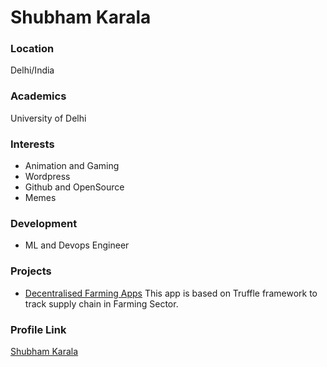 # Shubham Karala

### Location

Delhi/India

### Academics

University of Delhi

### Interests

- Animation and Gaming
- Wordpress
- Github and OpenSource
- Memes

### Development

- ML and Devops Engineer

### Projects

- [Decentralised Farming Apps](https://github.com/ShubhamKarala/Hackinators-Farming-Dapp) This app is based on Truffle framework to track supply chain in Farming Sector.

### Profile Link

[Shubham Karala](https://github.com/ShubhamKarala)